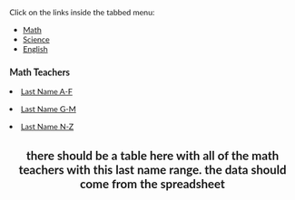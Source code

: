 <!DOCTYPE html>
<html>
<style>
body {font-family: "Lato", sans-serif;}

ul.tab {
    list-style-type: none;
    margin: 0;
    padding: 0;
    overflow: hidden;
    border: 1px solid #ccc;
    background-color: #f1f1f1;
}

/* Float the list items side by side */
ul.tab li {float: left;}

/* Style the links inside the list items */
ul.tab li a {
    display: inline-block;
    color: black;
    text-align: center;
    padding: 14px 16px;
    text-decoration: none;
    transition: 0.3s;
    font-size: 17px;
}

/* Change background color of links on hover */
ul.tab li a:hover {
    background-color: #ddd;
}

/* Create an active/current tablink class */
ul.tab li a:focus, .active {
    background-color: #ccc;
}

/* Style the tab content */
.tabcontent {
    display: none;
    padding: 6px 12px;
    border: 1px solid #ccc;
    border-top: none;
}
</style>
<body>

<p>Click on the links inside the tabbed menu:</p>

<ul class="tab">
  <li><a href="javascript:void(0)" class="tablinks" onclick="openCity(event, 'MathTeachers')">Math</a></li>
  <li><a href="javascript:void(0)" class="tablinks" onclick="openCity(event, 'Science')">Science</a></li>
  <li><a href="javascript:void(0)" class="tablinks" onclick="openCity(event, 'English')">English</a></li>
</ul>



<div id="MathTeachers" class="tabcontent">
  <h3>Math Teachers</h3>
  <p><li><a href="#MathTeachersA-F"  onclick="location.reload()" id = "class">Last Name A-F</a></li></p> 
  <p><li><a href="#MathTeachersG-M"  onclick="location.reload()" id = "class">Last Name G-M</a></li></p> 
  <p><li><a href="#MathTeachersN-Z"  onclick="location.reload()" id = "class">Last Name N-Z</a></li></p> 
</div>

<!--------------attempt to make actual web page ------------------->
<div data-role "page" id = "MathTeachersA-F">
    <div data-role = "header">
    <center><h2> there should be a table here with all of the math teachers with this last name range. the data should come from the spreadsheet </h2></center>
    </div>
    </div>
 <!----------------------hopefully this actually works------------------>





<!--------<div id="RiddleContact" class="tabcontent">
  <h3>Riddle's Schedule</h3>
  <p>Email: john_riddle@ipsd.org</p> 
  <p> open periods </p>
</div>

<div id="JohnsonContact" class="tabcontent">
  <h3>Johnson's Schedule</h3>
  <p>Email: natalie_johnson@ipsd.org</p> 
  <p> open periods </p>
</div>

<div id="TrantContact" class="tabcontent">
  <h3>Trant's Schedule</h3>
  <p>Email: firstname_trant@ipsd.org</p> 
  <p> open periods </p>
</div>

<div id="WhaleyContact" class="tabcontent">
  <h3>Whaley's Schedule</h3>
  <p>Email: christopher_whaley@ipsd.org</p> 
  <p> open periods </p>
</div>

<div id="Science" class="tabcontent">
  <h3>Science</h3>
  <p>list of science teachers</p> 
</div>

<div id="English" class="tabcontent">
  <h3>English</h3>
  <p>list of english teachers</p>
</div>
----------------->
<script>
function openCity(evt, cityName) {
    var i, tabcontent, tablinks;
    tabcontent = document.getElementsByClassName("tabcontent");
    for (i = 0; i < tabcontent.length; i++) {
        tabcontent[i].style.display = "none";
    }
    tablinks = document.getElementsByClassName("tablinks");
    for (i = 0; i < tablinks.length; i++) {
        tablinks[i].className = tablinks[i].className.replace(" active", "");
    }
    document.getElementById(cityName).style.display = "block";
    evt.currentTarget.className += " active";
}
</script>
     
</body>
</html> 


